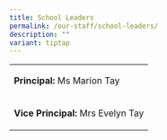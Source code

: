 ```yaml
---
title: School Leaders
permalink: /our-staff/school-leaders/
description: ""
variant: tiptap
---
```

<table style="minWidth: 25px">
<colgroup>
<col>
</colgroup>
<tbody>
<tr>
<td rowspan="1" colspan="1">
<p><strong>Principal:</strong> Ms Marion Tay</p>
</td>
</tr>
<tr>
<td rowspan="1" colspan="1">
<p><strong>Vice Principal:</strong> Mrs Evelyn Tay</p>
</td>
</tr>
</tbody>
</table>
<table style="width: 0px">
<colgroup></colgroup>
<tbody>
<tr></tr>
</tbody>
</table>
<p></p>
<p></p>
<p></p>